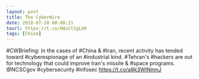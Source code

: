 ```yaml
---
layout: post
title: The CyberWire
date: 2018-07-28 00:00:21
tourl: https://t.co/HQuCt1gLbK
tags: [China]
---
```

#CWBriefing: In the cases of #China &amp; #Iran, recent activity has tended toward #cyberespionage of an #industrial kind. #Tehran's #hackers are out for technology that could improve Iran's missile &amp; #space programs. @NCSCgov #cybersecurity #infosec https://t.co/a8k3WlNmnJ